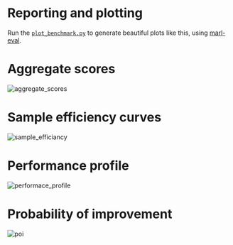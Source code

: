 # Reporting and plotting

Run the [`plot_benchmark.py`](plot_benchmark.py) to generate beautiful plots like this, using [marl-eval](https://github.com/instadeepai/marl-eval).

# Aggregate scores
![aggregate_scores]( https://raw.githubusercontent.com/matteobettini/benchpy_sphinx_theme/master/benchpy_sphinx_theme/static/img/benchmarks/vmas/aggregate_scores.png)
# Sample efficiency curves
![sample_efficiancy](https://raw.githubusercontent.com/matteobettini/benchpy_sphinx_theme/master/benchpy_sphinx_theme/static/img/benchmarks/vmas/environemnt_sample_efficiency_curves.png)
# Performance profile
![performace_profile](https://raw.githubusercontent.com/matteobettini/benchpy_sphinx_theme/master/benchpy_sphinx_theme/static/img/benchmarks/vmas/performance_profile_figure.png)
# Probability of improvement
![poi](https://drive.google.com/uc?export=view&id=1MZujCPhRkCulj1P5oOZoMWfJxAA2x2te)
